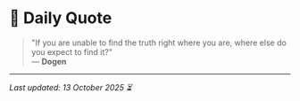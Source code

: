 # 📜 Daily Quote

> "If you are unable to find the truth right where you are, where else do you expect to find it?"  
> — **Dogen**

---

_Last updated: 13 October 2025 ⏳_
